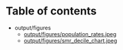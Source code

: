 # Table of contents

* output/figures
  * [output/figures/population_rates.jpeg](output/figures/population_rates.jpeg)
  * [output/figures/smr_decile_chart.jpeg](output/figures/smr_decile_chart.jpeg)
